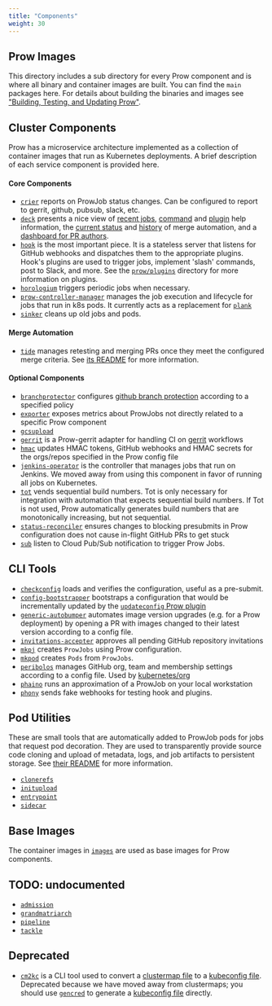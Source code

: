 ```yaml
---
title: "Components"
weight: 30
---
```


## Prow Images

This directory includes a sub directory for every Prow component and is where all binary and container images are built. You can find the `main` packages here. For details about building the binaries and images see ["Building, Testing, and Updating Prow"](/docs/build-test-update/).

## Cluster Components

Prow has a microservice architecture implemented as a collection of container images that run as Kubernetes deployments. A brief description of each service component is provided here.

#### Core Components

* [`crier`](/docs/components/core/crier/) reports on ProwJob status changes. Can be configured to report to gerrit, github, pubsub, slack, etc.
* [`deck`](/docs/components/core/deck/) presents a nice view of [recent jobs](https://prow.k8s.io/), [command](https://prow.k8s.io/command-help) and [plugin](https://prow.k8s.io/plugins) help information, the [current status](https://prow.k8s.io/tide) and [history](https://prow.k8s.io/tide-history) of merge automation, and a [dashboard for PR authors](https://prow.k8s.io/pr).
* [`hook`](/docs/components/core/hook/) is the most important piece. It is a stateless server that listens for GitHub webhooks and dispatches them to the appropriate plugins. Hook's plugins are used to trigger jobs, implement 'slash' commands, post to Slack, and more. See the [`prow/plugins`](/docs/plugins/) directory for more information on plugins.
* [`horologium`](/docs/components/core/horologium/) triggers periodic jobs when necessary.
* [`prow-controller-manager`](/docs/components/core/prow-controller-manager/) manages the job execution and lifecycle for jobs that run in k8s pods. It currently acts as a replacement for [`plank`](/docs/components/deprecated/plank/)
* [`sinker`](/docs/components/core/sinker/) cleans up old jobs and pods.

#### Merge Automation

* [`tide`](/docs/components/core/tide/) manages retesting and merging PRs once they meet the configured merge criteria. See [its README](/docs/components/core/tide/) for more information.

#### Optional Components

* [`branchprotector`](/docs/components/optional/branchprotector/) configures [github branch protection](https://help.github.com/articles/about-protected-branches/) according to a specified policy
* [`exporter`](/docs/components/optional/exporter/) exposes metrics about ProwJobs not directly related to a specific Prow component
* [`gcsupload`](/docs/components/optional/gcsupload/)
* [`gerrit`](/docs/components/optional/gerrit/) is a Prow-gerrit adapter for handling CI on [gerrit](https://www.gerritcodereview.com/) workflows
* [`hmac`](/docs/components/optional/hmac/) updates HMAC tokens, GitHub webhooks and HMAC secrets for the orgs/repos specified in the Prow config file
* [`jenkins-operator`](/docs/components/optional/jenkins-operator/) is the controller that manages jobs that run on Jenkins. We moved away from using this component in favor of running all jobs on Kubernetes.
* [`tot`](/docs/components/optional/tot/) vends sequential build numbers. Tot is only necessary for integration with automation that expects sequential build numbers. If Tot is not used, Prow automatically generates build numbers that are monotonically increasing, but not sequential.
* [`status-reconciler`](/docs/components/optional/status-reconciler/) ensures changes to blocking presubmits in Prow configuration does not cause in-flight GitHub PRs to get stuck
* [`sub`](/docs/components/optional/sub/) listen to Cloud Pub/Sub notification to trigger Prow Jobs.

## CLI Tools

* [`checkconfig`](/docs/components/cli-tools/checkconfig/) loads and verifies the configuration, useful as a pre-submit.
* [`config-bootstrapper`](/docs/components/cli-tools/config-bootstrapper/) bootstraps a configuration that would be incrementally updated by the [`updateconfig` Prow plugin](/docs/components/plugins/updateconfig/)
* [`generic-autobumper`](/docs/components/cli-tools/generic-autobumper/) automates image version upgrades (e.g. for a Prow deployment) by opening a PR with images changed to their latest version according to a config file.
* [`invitations-accepter`](/docs/components/cli-tools/invitations-accepter/) approves all pending GitHub repository invitations
* [`mkpj`](/docs/components/cli-tools/mkpj/) creates `ProwJobs` using Prow configuration.
* [`mkpod`](/docs/components/cli-tools/mkpod/) creates `Pods` from `ProwJobs`.
* [`peribolos`](/docs/components/cli-tools/peribolos/) manages GitHub org, team and membership settings according to a config file. Used by [kubernetes/org](https://github.com/kubernetes/org)
* [`phaino`](/docs/components/cli-tools/phaino/) runs an approximation of a ProwJob on your local workstation
* [`phony`](/docs/components/cli-tools/phony/) sends fake webhooks for testing hook and plugins.

## Pod Utilities

These are small tools that are automatically added to ProwJob pods for jobs that request pod decoration. They are used to transparently provide source code cloning and upload of metadata, logs, and job artifacts to persistent storage. See [their README](/docs/components/pod-utilities/) for more information.

* [`clonerefs`](/docs/components/pod-utilities/clonerefs/)
* [`initupload`](/docs/components/pod-utilities/initupload/)
* [`entrypoint`](/docs/components/pod-utilities/entrypoint/)
* [`sidecar`](/docs/components/pod-utilities/sidecar/)

## Base Images

The container images in [`images`](https://github.com/kubernetes/test-infra/tree/master/images) are used as base images for Prow components.

## TODO: undocumented

* [`admission`](/docs/components/undocumented/admission/)
* [`grandmatriarch`](/docs/components/undocumented/grandmatriarch/)
* [`pipeline`](/docs/components/undocumented/pipeline/)
* [`tackle`](/docs/components/undocumented/tackle/)

## Deprecated

* [`cm2kc`](/docs/components/deprecated/cm2kc/) is a CLI tool used to convert a [clustermap file](/docs/getting-started-deploy/#run-test-pods-in-different-clusters) to a [kubeconfig file](https://kubernetes.io/docs/tasks/access-application-cluster/configure-access-multiple-clusters/). Deprecated because we have moved away from clustermaps; you should use [`gencred`](https://github.com/kubernetes/test-infra/tree/master/gencred) to generate a [kubeconfig file](https://kubernetes.io/docs/tasks/access-application-cluster/configure-access-multiple-clusters/) directly.
